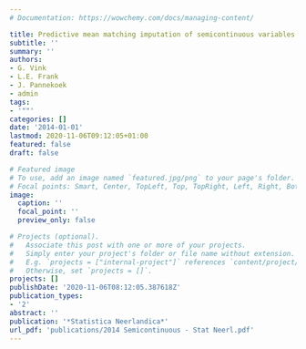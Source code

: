 ```yaml
---
# Documentation: https://wowchemy.com/docs/managing-content/

title: Predictive mean matching imputation of semicontinuous variables
subtitle: ''
summary: ''
authors:
- G. Vink
- L.E. Frank
- J. Pannekoek
- admin
tags:
- '""'
categories: []
date: '2014-01-01'
lastmod: 2020-11-06T09:12:05+01:00
featured: false
draft: false

# Featured image
# To use, add an image named `featured.jpg/png` to your page's folder.
# Focal points: Smart, Center, TopLeft, Top, TopRight, Left, Right, BottomLeft, Bottom, BottomRight.
image:
  caption: ''
  focal_point: ''
  preview_only: false

# Projects (optional).
#   Associate this post with one or more of your projects.
#   Simply enter your project's folder or file name without extension.
#   E.g. `projects = ["internal-project"]` references `content/project/deep-learning/index.md`.
#   Otherwise, set `projects = []`.
projects: []
publishDate: '2020-11-06T08:12:05.387618Z'
publication_types:
- '2'
abstract: ''
publication: '*Statistica Neerlandica*'
url_pdf: 'publications/2014 Semicontinuous - Stat Neerl.pdf'
---
```

